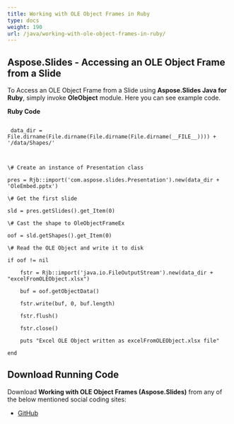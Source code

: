 ```yaml
---
title: Working with OLE Object Frames in Ruby
type: docs
weight: 190
url: /java/working-with-ole-object-frames-in-ruby/
---
```


## **Aspose.Slides - Accessing an OLE Object Frame from a Slide**
To Access an OLE Object Frame from a Slide using **Aspose.Slides Java for Ruby**, simply invoke **OleObject** module. Here you can see example code.

**Ruby Code**

```

 data_dir = File.dirname(File.dirname(File.dirname(File.dirname(__FILE__)))) + '/data/Shapes/'



\# Create an instance of Presentation class

pres = Rjb::import('com.aspose.slides.Presentation').new(data_dir + 'OleEmbed.pptx')

\# Get the first slide

sld = pres.getSlides().get_Item(0)

\# Cast the shape to OleObjectFrameEx

oof = sld.getShapes().get_Item(0)

\# Read the OLE Object and write it to disk

if oof != nil

    fstr = Rjb::import('java.io.FileOutputStream').new(data_dir + "excelFromOLEObject.xlsx")

    buf = oof.getObjectData()

    fstr.write(buf, 0, buf.length)

    fstr.flush()

    fstr.close()

    puts "Excel OLE Object written as excelFromOLEObject.xlsx file"

end

```
## **Download Running Code**
Download **Working with OLE Object Frames (Aspose.Slides)** from any of the below mentioned social coding sites:

- [GitHub](https://github.com/aspose-slides/Aspose.Slides-for-Java/blob/master/Plugins/Aspose_Slides_Java_for_Ruby/lib/asposeslidesjava/Shapes/oleobject.rb)
